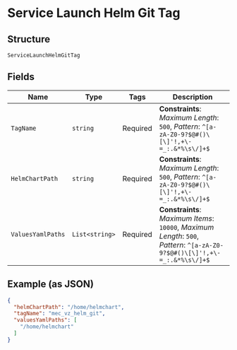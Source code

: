 
# Service Launch Helm Git Tag

## Structure

`ServiceLaunchHelmGitTag`

## Fields

| Name | Type | Tags | Description |
|  --- | --- | --- | --- |
| `TagName` | `string` | Required | **Constraints**: *Maximum Length*: `500`, *Pattern*: `^[a-zA-Z0-9?$@#()\[\]'!,+\-=_:.&*%\s\/]+$` |
| `HelmChartPath` | `string` | Required | **Constraints**: *Maximum Length*: `500`, *Pattern*: `^[a-zA-Z0-9?$@#()\[\]'!,+\-=_:.&*%\s\/]+$` |
| `ValuesYamlPaths` | `List<string>` | Required | **Constraints**: *Maximum Items*: `10000`, *Maximum Length*: `500`, *Pattern*: `^[a-zA-Z0-9?$@#()\[\]'!,+\-=_:.&*%\s\/]+$` |

## Example (as JSON)

```json
{
  "helmChartPath": "/home/helmchart",
  "tagName": "mec_vz_helm_git",
  "valuesYamlPaths": [
    "/home/helmchart"
  ]
}
```

